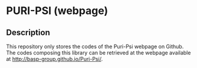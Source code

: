 # PURI-PSI (webpage)

## Description

This repository only stores the codes of the Puri-Psi webpage on Github. The codes composing this library can be retrieved at the webpage available at http://basp-group.github.io/Puri-Psi/.